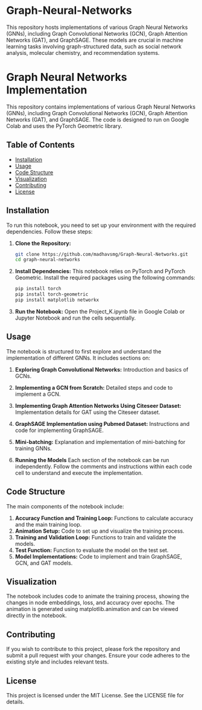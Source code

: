 # Graph-Neural-Networks
This repository hosts implementations of various Graph Neural Networks (GNNs), including Graph Convolutional Networks (GCN), Graph Attention Networks (GAT), and GraphSAGE. These models are crucial in machine learning tasks involving graph-structured data, such as social network analysis, molecular chemistry, and recommendation systems.

# Graph Neural Networks Implementation

This repository contains implementations of various Graph Neural Networks (GNNs), including Graph Convolutional Networks (GCN), Graph Attention Networks (GAT), and GraphSAGE. The code is designed to run on Google Colab and uses the PyTorch Geometric library.

## Table of Contents
- [Installation](#installation)
- [Usage](#usage)
- [Code Structure](#code-structure)
- [Visualization](#visualization)
- [Contributing](#contributing)
- [License](#license)

## Installation

To run this notebook, you need to set up your environment with the required dependencies. Follow these steps:

1. **Clone the Repository:**
   ```bash
   git clone https://github.com/madhavsmg/Graph-Neural-Networks.git
   cd graph-neural-networks


2. **Install Dependencies:**
   This notebook relies on PyTorch and PyTorch Geometric. Install the required packages using the following commands:
   ```bash
   pip install torch
   pip install torch-geometric
   pip install matplotlib networkx
   
3. **Run the Notebook:**
   Open the Project_K.ipynb file in Google Colab or Jupyter Notebook and run the cells sequentially.

## Usage
The notebook is structured to first explore and understand the implementation of different GNNs. It includes sections on:

1. **Exploring Graph Convolutional Networks:**
   Introduction and basics of GCNs.

2. **Implementing a GCN from Scratch:**
   Detailed steps and code to implement a GCN.

3. **Implementing Graph Attention Networks Using Citeseer Dataset:**
   Implementation details for GAT using the Citeseer dataset.

4. **GraphSAGE Implementation using Pubmed Dataset:**
   Instructions and code for implementing GraphSAGE.

5. **Mini-batching:**
   Explanation and implementation of mini-batching for training GNNs.

6. **Running the Models**
Each section of the notebook can be run independently. Follow the comments and instructions within each code cell to understand and execute the implementation.

## Code Structure
The main components of the notebook include:

1. **Accuracy Function and Training Loop:**
   Functions to calculate accuracy and the main training loop.
2. **Animation Setup:**
   Code to set up and visualize the training process.
3. **Training and Validation Loop:**
   Functions to train and validate the models.
4. **Test Function:**
   Function to evaluate the model on the test set.
5. **Model Implementations:**
   Code to implement and train GraphSAGE, GCN, and GAT models.

## Visualization
The notebook includes code to animate the training process, showing the changes in node embeddings, loss, and accuracy over epochs. The animation is generated using matplotlib.animation and can be viewed directly in the notebook.

## Contributing
If you wish to contribute to this project, please fork the repository and submit a pull request with your changes. Ensure your code adheres to the existing style and includes relevant tests.

## License
This project is licensed under the MIT License. See the LICENSE file for details.
